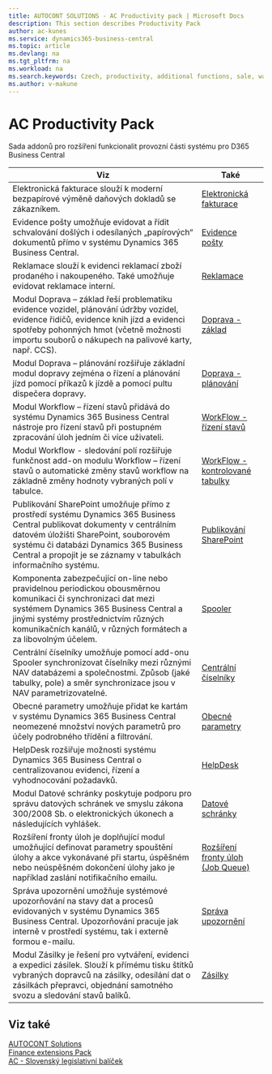 ```yaml
---
title: AUTOCONT SOLUTIONS - AC Productivity pack | Microsoft Docs
description: This section describes Productivity Pack
author: ac-kunes
ms.service: dynamics365-business-central
ms.topic: article
ms.devlang: na
ms.tgt_pltfrm: na
ms.workload: na
ms.search.keywords: Czech, productivity, additional functions, sale, warehouse, invoicing, barcode, claims, transportation, workflow
ms.author: v-makune
---
```


# AC Productivity Pack

Sada addonů pro rozšíření funkcionalit provozní části systému pro D365 Business Central

|Viz|Také|
|-|-|
|Elektronická fakturace slouží k moderní bezpapírové výměně daňových dokladů se zákazníkem.|[Elektronická fakturace](ac-elektronic-dokuments.md)|
|Evidence pošty umožňuje evidovat a řídit schvalování došlých i odesílaných „papírových“ dokumentů přímo v systému Dynamics 365 Business Central.|[Evidence pošty](ac-incoming-mail.md)|
|Reklamace slouží k evidenci reklamací zboží prodaného i nakoupeného. Také umožňuje evidovat reklamace interní.|[Reklamace](ac-complaints-management.md)|
|Modul Doprava – základ řeší problematiku evidence vozidel, plánování údržby vozidel, evidence řidičů, evidence knih jízd a evidenci spotřeby pohonných hmot (včetně možnosti importu souborů o nákupech na palivové karty, např. CCS).|[Doprava - základ](ac-transport-basic.md)|
|Modul Doprava – plánování rozšiřuje základní modul dopravy zejména o řízení a plánování jízd pomocí příkazů k jízdě a pomocí pultu dispečera dopravy.|[Doprava - plánování](ac-transport-planning.md)|
|Modul Workflow – řízení stavů přidává do systému Dynamics 365 Business Central nástroje pro řízení stavů při postupném zpracování úloh jedním či více uživateli.|[WorkFlow - řízení stavů](ac-workflow-status-management.md)|
|Modul Workflow - sledování polí rozšiřuje funkčnost add-on modulu Workflow – řízení stavů o automatické změny stavů workflow na základně změny hodnoty vybraných polí v tabulce.|[WorkFlow - kontrolované tabulky](ac-workflow-linker-tables.md)|
|Publikování SharePoint umožňuje přímo z prostředí systému Dynamics 365 Business Central publikovat dokumenty v centrálním datovém úložišti SharePoint, souborovém systému či databázi Dynamics 365 Business Central a propojit je se záznamy v tabulkách informačního systému.|[Publikování SharePoint](ac-sharepoint-publisher.md)|
|Komponenta zabezpečující on-line nebo pravidelnou periodickou obousměrnou komunikaci či synchronizaci dat mezi systémem Dynamics 365 Business Central a jinými systémy prostřednictvím různých komunikačních kanálů, v různých formátech a za libovolným účelem.|[Spooler](ac-spooler.md)|
|Centrální číselníky umožňuje pomocí add-onu Spooler synchronizovat číselníky mezi různými NAV databázemi a společnostmi. Způsob (jaké tabulky, pole) a směr synchronizace jsou v NAV parametrizovatelné.|[Centrální číselníky](ac-centraldatabase.md)|
|Obecné parametry umožňuje přidat ke kartám v systému Dynamics 365 Business Central neomezené množství nových parametrů pro účely podrobného třídění a filtrování.|[Obecné parametry](ac-general-parameters.md)|
|HelpDesk rozšiřuje možnosti systému Dynamics 365 Business Central o centralizovanou evidenci, řízení a vyhodnocování požadavků.|[HelpDesk](ac-helpdesk.md)|
|Modul Datové schránky poskytuje podporu pro správu datových schránek ve smyslu zákona 300/2008 Sb. o elektronických úkonech a následujících vyhlášek.|[Datové schránky](ac-data-boxes.md)|
|Rozšíření fronty úloh je doplňující modul umožňující definovat parametry spouštění úlohy a akce vykonávané při startu, úspěšném nebo neúspěšném dokončení úlohy jako je například zaslání notifikačního emailu.|[Rozšíření fronty úloh (Job Queue)](ac-job-queue-extension.md)|
|Správa upozornění umožňuje systémové upozorňování na stavy dat a procesů evidovaných v systému Dynamics 365 Business Central. Upozorňování pracuje jak interně v prostředí systému, tak i externě formou e-mailu.|[Správa upozornění](ac-notifications.md)|
|Modul Zásilky je řešení pro vytváření, evidenci a expedici zásilek. Slouží k přímému tisku štítků vybraných dopravců na zásilky, odesílání dat o zásilkách přepravci, objednání samotného svozu a sledování stavů balíků.|[Zásilky](ac-parcels.md)|


## Viz také
[AUTOCONT Solutions](../index.md)  
[Finance extensions Pack](../AC-FinancialPack/ac-finance-pack.md)  
[AC - Slovenský legislativní balíček](../AC-SK/ac-sk-legislative-pack.md)   
